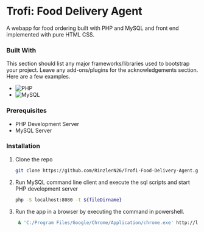 # Trofi: Food Delivery Agent
A webapp for food ordering built with PHP and MySQL and front end implemented with pure HTML CSS.

### Built With

This section should list any major frameworks/libraries used to bootstrap your project. Leave any add-ons/plugins for the acknowledgements section. Here are a few examples.

* ![PHP](https://img.shields.io/badge/PHP-777BB4?style=for-the-badge&logo=php&logoColor=FFFFFF)
* ![MySQL](https://img.shields.io/badge/MySQL-4479A1?style=for-the-badge&logo=mysql&logoColor=FFFFFF)


### Prerequisites
* PHP Development Server
* MySQL Server


### Installation

1. Clone the repo
   ```sh
   git clone https://github.com/RinzlerN26/Trofi-Food-Delivery-Agent.git
   ```
2. Run MySQL command line client and execute the sql scripts and start PHP development server
   ```sh
   php -S localhost:8080 -t ${fileDirname}
   ```
3. Run the app in a browser by executing the command in powershell.
   ```sh
    & 'C:/Program Files/Google/Chrome/Application/chrome.exe' http://localhost:8080/loginhtmlcss.php 
    ```























